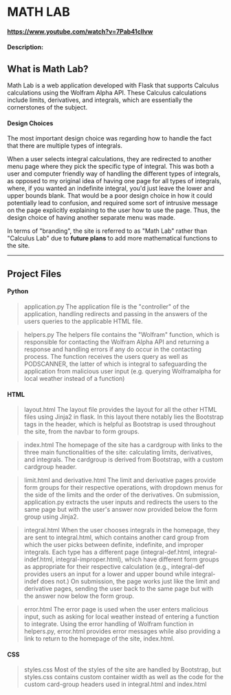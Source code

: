 # MATH LAB

#### https://www.youtube.com/watch?v=7Pab41cllvw
#### Description:

## What is Math Lab?
Math Lab is a web application developed with Flask that supports Calculus calculations using the Wolfram Alpha API. These Calculus calculations include limits, derivatives, and integrals, which are essentially the cornerstones of the subject.

#### Design Choices
The most important design choice was regarding how to handle the fact that there are multiple types of integrals. 

When a user selects integral calculations, they are redirected to another menu page where they pick the specific type of integral. This was both a user and computer friendly way of handling the different types of integrals, as opposed to my original idea of having one page for all types of integrals, where, if you wanted an indefinite integral, you'd just leave the lower and upper bounds blank. That would be a poor design choice in how it could potentially lead to confusion, and required some sort of intrusive message on the page explicitly explaining to the user how to use the page. Thus, the design choice of having another separate menu was made.

In terms of "branding", the site is referred to as "Math Lab" rather than "Calculus Lab" due to **future plans** to add more mathematical functions to the site.

---

## Project Files
#### Python
> application.py
The application file is the "controller" of the application, handling redirects and passing in the answers of the users queries to the applicable HTML file.

> helpers.py
The helpers file contains the "Wolfram" function, which is responsible for contacting the Wolfram Alpha API and returning a response and handling errors if any do occur in the contacting process. The function receives the users query as well as PODSCANNER, the latter of which is integral to safeguarding the application from malicious user input (e.g. querying Wolframalpha for local weather instead of a function)

#### HTML
> layout.html
The layout file provides the layout for all the other HTML files using Jinja2 in flask. In this layout there notably lies the Bootstrap tags in the header, which is helpful as Bootstrap is used throughout the site, from the navbar to form groups.

> index.html
The homepage of the site has a cardgroup with links to the three main functionalities of the site: calculating limits, derivatives, and integrals. The cardgroup is derived from Bootstrap, with a custom cardgroup header.

> limit.html and derivative.html
The limit and derivative pages provide form groups for their respective operations, with dropdown menus for the side of the limits and the order of the derivatives. On submission, application.py extracts the user inputs and redirects the users to the same page but with the user's answer now provided below the form group using Jinja2.

> integral.html
When the user chooses integrals in the homepage, they are sent to integral.html, which contains another card group from which the user picks between definite, indefinite, and improper integrals. Each type has a different page (integral-def.html, integral-indef.html, integral-improper.html), which have different form groups as appropriate for their respective calculation (e.g., integral-def provides users an input for a lower and upper bound while integral-indef does not.) On submission, the page works just like the limit and derivative pages, sending the user back to the same page but with the answer now below the form group.

> error.html
The error page is used when the user enters malicious input, such as asking for local weather instead of entering a function to integrate. Using the error handling of Wolfram function in helpers.py, error.html provides error messages while also providing a link to return to the homepage of the site, index.html.

#### CSS
> styles.css
Most of the styles of the site are handled by Bootstrap, but styles.css contains custom container width as well as the code for the custom card-group headers used in integral.html and index.html